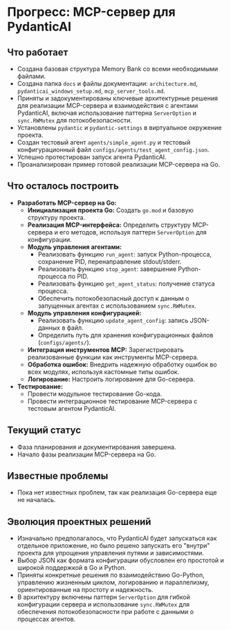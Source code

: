 # Прогресс: MCP-сервер для PydanticAI

## Что работает

*   Создана базовая структура Memory Bank со всеми необходимыми файлами.
*   Создана папка `docs` и файлы документации: `architecture.md`, `pydanticai_windows_setup.md`, `mcp_server_tools.md`.
*   Приняты и задокументированы ключевые архитектурные решения для реализации MCP-сервера и взаимодействия с агентами PydanticAI, включая использование паттерна `ServerOption` и `sync.RWMutex` для потокобезопасности.
*   Установлены `pydantic` и `pydantic-settings` в виртуальное окружение проекта.
*   Создан тестовый агент `agents/simple_agent.py` и тестовый конфигурационный файл `configs/agents/test_agent_config.json`.
*   Успешно протестирован запуск агента PydanticAI.
*   Проанализирован пример готовой реализации MCP-сервера на Go.

## Что осталось построить

*   **Разработать MCP-сервер на Go:**
    *   **Инициализация проекта Go:** Создать `go.mod` и базовую структуру проекта.
    *   **Реализация MCP-интерфейса:** Определить структуру MCP-сервера и его методов, используя паттерн `ServerOption` для конфигурации.
    *   **Модуль управления агентами:**
        *   Реализовать функцию `run_agent`: запуск Python-процесса, сохранение PID, перенаправление stdout/stderr.
        *   Реализовать функцию `stop_agent`: завершение Python-процесса по PID.
        *   Реализовать функцию `get_agent_status`: получение статуса процесса.
        *   Обеспечить потокобезопасный доступ к данным о запущенных агентах с использованием `sync.RWMutex`.
    *   **Модуль управления конфигурацией:**
        *   Реализовать функцию `update_agent_config`: запись JSON-данных в файл.
        *   Определить путь для хранения конфигурационных файлов (`configs/agents/`).
    *   **Интеграция инструментов MCP:** Зарегистрировать реализованные функции как инструменты MCP-сервера.
    *   **Обработка ошибок:** Внедрить надежную обработку ошибок во всех модулях, используя кастомные типы ошибок.
    *   **Логирование:** Настроить логирование для Go-сервера.
*   **Тестирование:**
    *   Провести модульное тестирование Go-кода.
    *   Провести интеграционное тестирование MCP-сервера с тестовым агентом PydanticAI.

## Текущий статус

*   Фаза планирования и документирования завершена.
*   Начало фазы реализации MCP-сервера на Go.

## Известные проблемы

*   Пока нет известных проблем, так как реализация Go-сервера еще не началась.

## Эволюция проектных решений

*   Изначально предполагалось, что PydanticAI будет запускаться как отдельное приложение, но было решено запускать его "внутри" проекта для упрощения управления путями и зависимостями.
*   Выбор JSON как формата конфигурации обусловлен его простотой и широкой поддержкой в Go и Python.
*   Приняты конкретные решения по взаимодействию Go-Python, управлению жизненным циклом, логированию и параллелизму, ориентированные на простоту и надежность.
*   В архитектуру включены паттерн `ServerOption` для гибкой конфигурации сервера и использование `sync.RWMutex` для обеспечения потокобезопасности при работе с данными о процессах агентов.
</content>
